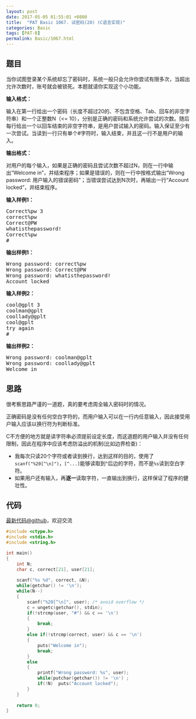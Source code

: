 ```yaml
---
layout: post
date: 2017-05-05 01:55:01 +0800
title:  "PAT Basic 1067. 试密码(20) (C语言实现)"
categories: Basic
tags: [PAT-B]
permalink: Basic/1067.html
---
```


## 题目

<div id="problemContent">
<p>当你试图登录某个系统却忘了密码时，系统一般只会允许你尝试有限多次，当超出允许次数时，账号就会被锁死。本题就请你实现这个小功能。
</p>
<p><b>
输入格式：
</b></p>
<p>
输入在第一行给出一个密码（长度不超过20的、不包含空格、Tab、回车的非空字符串）和一个正整数N（&lt;= 10），分别是正确的密码和系统允许尝试的次数。随后每行给出一个以回车结束的非空字符串，是用户尝试输入的密码。输入保证至少有一次尝试。当读到一行只有单个#字符时，输入结束，并且这一行不是用户的输入。
</p>
<p><b>
输出格式：
</b></p>
<p>
对用户的每个输入，如果是正确的密码且尝试次数不超过N，则在一行中输出“Welcome in”，并结束程序；如果是错误的，则在一行中按格式输出“Wrong password: 用户输入的错误密码”；当错误尝试达到N次时，再输出一行“Account locked”，并结束程序。
</p>
<b>输入样例1：</b><pre>
Correct%pw 3
correct%pw
Correct@PW
whatisthepassword!
Correct%pw
#
</pre>
<b>输出样例1：</b><pre>
Wrong password: correct%pw
Wrong password: Correct@PW
Wrong password: whatisthepassword!
Account locked
</pre>
<b>输入样例2：</b><pre>
cool@gplt 3
coolman@gplt
coollady@gplt
cool@gplt
try again
#
</pre>
<b>输出样例2：</b><pre>
Wrong password: coolman@gplt
Wrong password: coollady@gplt
Welcome in
</pre>
</div>

## 思路

很考察思路严谨的一道题，真的要考虑周全输入密码时的情况。

正确密码是没有任何空白字符的，而用户输入可以在一行内任意输入，因此接受用户输入应该以换行符为判断标准。

C不方便的地方就是读字符串必须提前设定长度，而这道题的用户输入并没有任何限制，因此在程序中应该考虑防溢出的机制(比如边界检查)：
- 我每次只读20个字符或者读到换行，达到这样的目的，使用了`scanf("%20[^\n]")`，```[^...]```能够读取到^后边的字符，而不是`%s`读到空白字符。
- 如果用户还有输入，再**逐一**读取字符，一直输出到换行，这样保证了程序的健壮性。

## 代码

[最新代码@github](https://github.com/OliverLew/PAT/blob/master/PATBasic/1067.c)，欢迎交流
```c
#include <ctype.h>
#include <stdio.h>
#include <string.h>

int main()
{
    int N;
    char c, correct[21], user[21];
    
    scanf("%s %d", correct, &N);
    while(getchar() != '\n');
    while(N--)
    {
        scanf("%20[^\n]", user); /* avoid overflow */
        c = ungetc(getchar(), stdin);
        if(!strcmp(user, "#") && c == '\n')
        {
            break;
        }
        else if(!strcmp(correct, user) && c == '\n')
        {
            puts("Welcome in");
            break;
        }
        else
        {
            printf("Wrong password: %s", user);
            while(putchar(getchar()) != '\n') ;
            if(!N)  puts("Account locked");
        }
    }
    
    return 0;
}

```